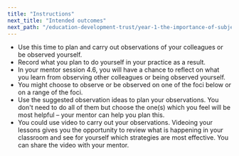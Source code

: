 ```yaml
---
title: "Instructions"
next_title: "Intended outcomes"
next_path: "/education-development-trust/year-1-the-importance-of-subject-and-curriculum-knowledge/spring-week-6-ect-intended-outcomes"
---
```


- Use this time to plan and carry out observations of your colleagues or be observed yourself.
- Record what you plan to do yourself in your practice as a result.
- In your mentor session 4.6, you will have a chance to reflect on what you learn from observing other colleagues or being observed yourself.
- You might choose to observe or be observed on one of the foci below or on a range of the foci.
- Use the suggested observation ideas to plan your observations. You don't need to do all of them but choose the one(s) which you feel will be most helpful – your mentor can help you plan this.
- You could use video to carry out your observations. Videoing your lessons gives you the opportunity to review what is happening in your classroom and see for yourself which strategies are most effective. You can share the video with your mentor.
